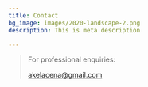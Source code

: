 ```yaml
---
title: Contact
bg_image: images/2020-landscape-2.png
description: This is meta description

---
```

> For professional enquiries:
>
> akelacena@gmail.com